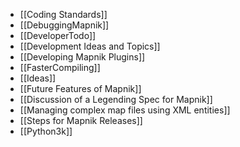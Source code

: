 - [[Coding Standards]]
- [[DebuggingMapnik]]
- [[DeveloperTodo]]
- [[Development Ideas and Topics]]
- [[Developing Mapnik Plugins]]
- [[FasterCompiling]]
- [[Ideas]]
- [[Future Features of Mapnik]]
- [[Discussion of a Legending Spec for Mapnik]]
- [[Managing complex map files using XML entities]]
- [[Steps for Mapnik Releases]]
- [[Python3k]]